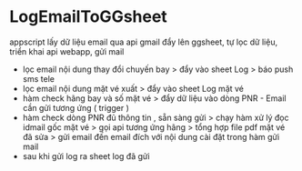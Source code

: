 # LogEmailToGGsheet
appscript lấy dữ liệu email qua api gmail đẩy lên ggsheet, tự lọc dữ liệu, triển khai api webapp,  gửi mail
- lọc email nội dung thay đổi chuyến bay > đẩy vào sheet Log > báo push sms tele
- lọc email nội dung mặt vé xuất > đẩy vào sheet Log mặt vé
- hàm check hãng bay và số mặt vé > đẩy dữ liệu vào dòng PNR - Email cần gửi tương ứng ( trigger )
- hàm check dòng PNR đủ thông tin , sẵn sàng gửi > chạy hàm xử lý đọc idmail gốc mặt vé > gọi api tương ứng hãng > tổng hợp file pdf mặt vé đã sửa > gửi email đến email đích với nội dung cài đặt trong hàm gửi mail
- sau khi gửi log ra sheet log đã gửi 
